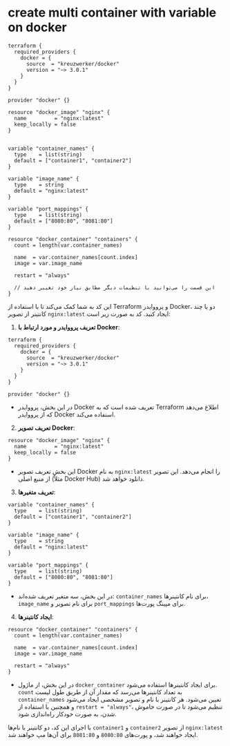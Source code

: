 # create multi container with variable on docker

```hcl
terraform {
  required_providers {
    docker = {
      source  = "kreuzwerker/docker"
      version = "~> 3.0.1"
    }
  }
}

provider "docker" {}

resource "docker_image" "nginx" {
  name         = "nginx:latest"
  keep_locally = false
}


variable "container_names" {
  type    = list(string)
  default = ["container1", "container2"]
}

variable "image_name" {
  type    = string
  default = "nginx:latest"
}

variable "port_mappings" {
  type    = list(string)
  default = ["8080:80", "8081:80"]
}

resource "docker_container" "containers" {
  count = length(var.container_names)

  name  = var.container_names[count.index]
  image = var.image_name

  restart = "always"

  // این قسمت را می‌توانید با تنظیمات دیگر مطابق نیاز خود تغییر دهید
}

```

این کد به شما کمک می‌کند تا با استفاده از Terraform و پرووایدر Docker، دو یا چند کانتینر از تصویر `nginx:latest` ایجاد کنید. کد به صورت زیر است:

1. **تعریف پرووایدر و مورد ارتباط با Docker**:

```hcl
terraform {
  required_providers {
    docker = {
      source  = "kreuzwerker/docker"
      version = "~> 3.0.1"
    }
  }
}

provider "docker" {}
```

- در این بخش، پرووایدر Docker تعریف شده است که به Terraform اطلاع می‌دهد که از پرووایدر Docker استفاده می‌کند.

2. **تعریف تصویر Docker**:

```hcl
resource "docker_image" "nginx" {
  name         = "nginx:latest"
  keep_locally = false
}
```

- این بخش تعریف تصویر Docker به نام `nginx:latest` را انجام می‌دهد. این تصویر از منبع اصلی (مثلاً Docker Hub) دانلود خواهد شد.

3. **تعریف متغیرها**:

```hcl
variable "container_names" {
  type    = list(string)
  default = ["container1", "container2"]
}

variable "image_name" {
  type    = string
  default = "nginx:latest"
}

variable "port_mappings" {
  type    = list(string)
  default = ["8080:80", "8081:80"]
}
```

- در این بخش، سه متغیر تعریف شده‌اند: `container_names` برای نام کانتینر‌ها، `image_name` برای نام تصویر و `port_mappings` برای مپینگ پورت‌ها.

4. **ایجاد کانتینرها**:

```hcl
resource "docker_container" "containers" {
  count = length(var.container_names)

  name  = var.container_names[count.index]
  image = var.image_name

  restart = "always"
}
```

- در این بخش، از ماژول `docker_container` برای ایجاد کانتینر‌ها استفاده می‌شود. `count` به تعداد کانتینرها می‌رسد که مقدار آن از طریق طول لیست `container_names` تعیین می‌شود. هر کانتینر با نام و تصویر مشخصی ایجاد می‌شود و همچنین با استفاده از `restart = "always"`، تنظیم می‌شود تا در صورت خاموش شدن، به صورت خودکار راه‌اندازی شود.

با اجرای این کد، دو کانتینر با نام‌ها `container1` و `container2` از تصویر `nginx:latest` ایجاد خواهند شد، و پورت‌های `8080:80` و `8081:80` برای آن‌ها مپ خواهند شد.
